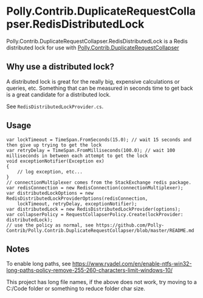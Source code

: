 # Polly.Contrib.DuplicateRequestCollapser.RedisDistributedLock

Polly.Contrib.DuplicateRequestCollapser.RedisDistributedLock is a Redis distributed lock for use with [Polly.Contrib.DuplicateRequestCollapser](https://github.com/Polly-Contrib/Polly.Contrib.DuplicateRequestCollapser)

## Why use a distributed lock?
A distributed lock is great for the really big, expensive calculations or queries, etc. Something that can be measured in seconds time to get back is a great candidate for a distributed lock.

See `RedisDistributedLockProvider.cs`.

## Usage
```
var lockTimeout = TimeSpan.FromSeconds(15.0); // wait 15 seconds and then give up trying to get the lock
var retryDelay = TimeSpan.FromMilliseconds(100.0); // wait 100 milliseconds in between each attempt to get the lock
void exceptionNotifier(Exception ex)
{
	// log exception, etc...
}
// connectionMultiplexer comes from the StackExchange redis package.
var redisConnection = new RedisConnection(connectionMultiplexer);
var distributedLockOptions = new RedisDistributedLockProviderOptions(redisConnection,
	lockTimeout, retryDelay, exceptionNotifier);
var distributedLock = new RedisDistributedLockProvider(options);
var collapserPolicy = RequestCollapserPolicy.Create(lockProvider: distributedLock);
// use the policy as normal, see https://github.com/Polly-Contrib/Polly.Contrib.DuplicateRequestCollapser/blob/master/README.md
```

## Notes
To enable long paths, see https://www.ryadel.com/en/enable-ntfs-win32-long-paths-policy-remove-255-260-characters-limit-windows-10/

This project has long file names, if the above does not work, try moving to a C:/Code folder or something to reduce folder char size.
